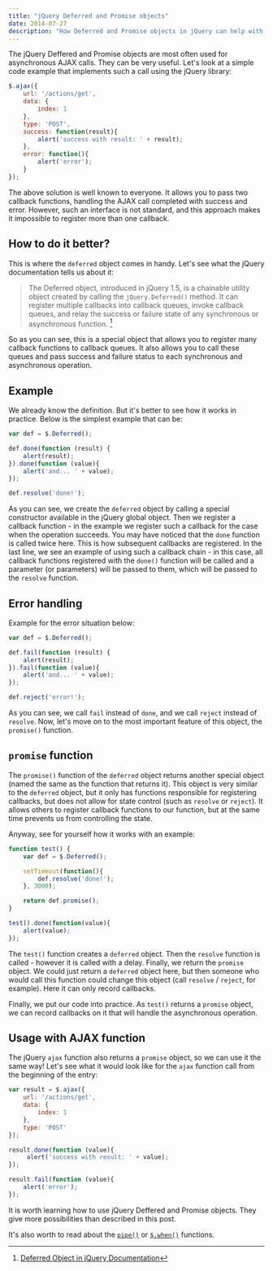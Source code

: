```yaml
---
title: "jQuery Deferred and Promise objects"
date: 2014-07-27
description: "How Deferred and Promise objects in jQuery can help with AJAX calls."
---
```


The jQuery Deffered and Promise objects are most often used for asynchronous AJAX calls. They can be very useful. Let's look at a simple code example that implements such a call using the jQuery library:

```javascript
$.ajax({
    url: '/actions/get',
    data: {
        index: 1
    },
    type: 'POST',
    success: function(result){
        alert('success with result: ' + result);
    },
    error: function(){
        alert('error');
    }
});
```

The above solution is well known to everyone. It allows you to pass two callback functions, handling the AJAX call completed with success and error. However, such an interface is not standard, and this approach makes it impossible to register more than one callback.

## How to do it better?

This is where the ```deferred``` object comes in handy. Let's see what the jQuery documentation tells us about it:

> The Deferred object, introduced in jQuery 1.5, is a chainable utility object created by calling the ```jQuery.Deferred()``` method. It can register multiple callbacks into callback queues, invoke callback queues, and relay the success or failure state of any synchronous or asynchronous function. [^1]

[^1]: [Deferred Object in jQuery Documentation](https://api.jquery.com/category/deferred-object/)

So as you can see, this is a special object that allows you to register many callback functions to callback queues. It also allows you to call these queues and pass success and failure status to each synchronous and asynchronous operation.

## Example

We already know the definition. But it's better to see how it works in practice. Below is the simplest example that can be:

```javascript
var def = $.Deferred();

def.done(function (result) {
    alert(result);
}).done(function (value){
    alert('and... ' + value);
});

def.resolve('done!');
```

As you can see, we create the ```deferred``` object by calling a special constructor available in the jQuery global object. Then we register a callback function - in the example we register such a callback for the case when the operation succeeds. You may have noticed that the ```done``` function is called twice here. This is how subsequent callbacks are registered. In the last line, we see an example of using such a callback chain - in this case, all callback functions registered with the ```done()``` function will be called and a parameter (or parameters) will be passed to them, which will be passed to the ```resolve``` function.

## Error handling

Example for the error situation below:

```javascript
var def = $.Deferred();

def.fail(function (result) {
    alert(result);
}).fail(function (value){
    alert('and... ' + value);
});

def.reject('error!');
```

As you can see, we call ```fail``` instead of ```done```, and we call ```reject``` instead of ```resolve```. Now, let's move on to the most important feature of this object, the ```promise()``` function.

## ```promise``` function

The ```promise()``` function of the ```deferred``` object returns another special object (named the same as the function that returns it). This object is very similar to the ```deferred``` object, but it only has functions responsible for registering callbacks, but does not allow for state control (such as ```resolve``` or ```reject```). It allows others to register callback functions to our function, but at the same time prevents us from controlling the state.

Anyway, see for yourself how it works with an example:

```javascript
function test() {
    var def = $.Deferred();

    setTimeout(function(){
        def.resolve('done!');
    }, 3000);

    return def.promise();
}

test().done(function(value){
    alert(value);
});
```

The ```test()``` function creates a ```deferred``` object. Then the ```resolve``` function is called - however it is called with a delay. Finally, we return the ```promise``` object. We could just return a ```deferred``` object here, but then someone who would call this function could change this object (call ```resolve``` / ```reject```, for example). Here it can only record callbacks.

Finally, we put our code into practice. As ```test()``` returns a ```promise``` object, we can record callbacks on it that will handle the asynchronous operation.

## Usage with AJAX function

The jQuery ```ajax``` function also returns a ```promise``` object, so we can use it the same way! Let's see what it would look like for the ```ajax``` function call from the beginning of the entry:

```javascript
var result = $.ajax({
    url: '/actions/get',
    data: {
        index: 1
    },
    type: 'POST'
});

result.done(function (value){
     alert('success with result: ' + value);
});

result.fail(function (value){
    alert('error');
});
```

It is worth learning how to use jQuery Deffered and Promise objects. They give more possibilities than described in this post.

It's also worth to read about the [```pipe()```](https://api.jquery.com/deferred.pipe/) or [```$.when()```](https://api.jquery.com/jquery.when/) functions.




